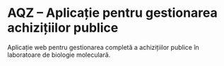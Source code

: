 # AQZ – Aplicație pentru gestionarea achizițiilor publice

Aplicație web pentru gestionarea completă a achizițiilor publice în laboratoare de biologie moleculară. 